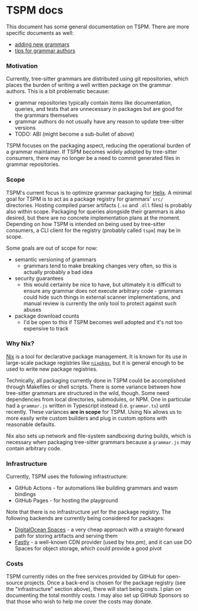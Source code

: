 # TSPM docs

This document has some general documentation on TSPM. There are more specific
documents as well:

* [adding new grammars][add-new-grammar]
* [tips for grammar authors][tips]

### Motivation

Currently, tree-sitter grammars are distributed using git repositories, which
places the burden of writing a well written package on the grammar authors.
This is a bit problematic because:

* grammar repositories typically contain items like documentation, queries,
  and tests that are unnecessary in packages but are good for the grammars
  themselves
* grammar authors do not usually have any reason to update tree-sitter
  versions
* TODO: ABI (might become a sub-bullet of above)

TSPM focuses on the packaging aspect, reducing the operational burden of a
grammar maintainer. If TSPM becomes widely adopted by tree-sitter consumers,
there may no longer be a need to commit generated files in grammar
repositories.

### Scope

TSPM's current focus is to optimize grammar packaging for [Helix][helix].
A minimal goal for TSPM is to act as a package registry for grammars' `src/`
directories. Hosting compiled parser artifacts (`.so` and `.dll` files) is
probably also within scope. Packaging for queries alongside their grammars
is also desired, but there are no concrete implementation plans at the moment.
Depending on how TSPM is intended on being used by tree-sitter consumers, a
CLI client for the registry (probably called `tspm`) may be in scope.

Some goals are out of scope for now:

* semantic versioning of grammars
    * grammars tend to make breaking changes very often, so this is actually
      probably a bad idea
* security guarantees
    * this would certainly be nice to have, but ultimately it is difficult
      to ensure any grammar does not execute arbitrary code - grammars could
      hide such things in external scanner implementations, and manual
      review is currently the only tool to protect against such abuses
* package download counts
    * I'd be open to this if TSPM becomes well adopted and it's not too
      expensive to track

### Why Nix?

[Nix][nix] is a tool for declarative package management. It is known for its
use in large-scale package registries like [`nixpkgs`][nixpkgs], but it is
general enough to be used to write new package registries.

Technically, all packaging currently done in TSPM could be accomplished
through Makefiles or shell scripts. There is some variance between how
tree-sitter grammars are structured in the wild, though. Some need
dependencies from local directories, submodules, or NPM. One in particular
had a `grammar.js` written in Typescript instead (i.e. `grammar.ts`) until
recently. These variances **are in scope** for TSPM. Using Nix allows us to
more easily write custom builders and plug in custom options with reasonable
defaults.

Nix also sets up network and file-system sandboxing during builds, which is
necessary when packaging tree-sitter grammars because a `grammar.js` may
contain arbitrary code.

### Infrastructure

Currently, TSPM uses the following infrastructure:

* GitHub Actions - for automations like building grammars and wasm bindings
* GitHub Pages - for hosting the playground

Note that there is no infrastructure _yet_ for the package registry. The
following backends are currently being considered for packages:

* [DigitalOcean Spaces][do-spaces] - a very cheap approach with a
  straight-forward path for storing artifacts and serving them
* [Fastly][fastly] - a well-known CDN provider (used by hex.pm), and it can
  use DO Spaces for object storage, which could provide a good pivot

### Costs

TSPM currently rides on the free services provided by GitHub for open-source
projects. Once a back-end is chosen for the package registry (see the
"infrastructure" section above), there will start being costs. I plan on
documenting the total monthly costs. I may also set up GitHub Sponsors so that
those who wish to help me cover the costs may donate.

[helix]: https://github.com/helix-editor/helix
[nix]: https://nixos.org/
[nixpkgs]: https://github.com/NixOS/nixpkgs
[do-spaces]: https://www.digitalocean.com/blog/spaces-now-includes-cdn
[fastly]: https://www.fastly.com/
[tips]: ./grammar-author-tips.md
[add-new-grammar]: ./add-new-grammar.md

